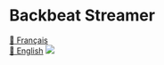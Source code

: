 # Backbeat Streamer
[🥖 Français](https://github.com/back-beat/streamer/blob/main/FR.md)  
[🥓 English](https://github.com/back-beat/streamer/blob/main/EN.md)
[![](https://public.boxcloud.com/api/2.0/internal_files/226746104439/versions/239428168823/representations/png_paged_2048x2048/content/1.png?access_token=1!43QYX42jULJz5qLdn8vJ-0Wsj6pqvhWjK0CZygI7F8ltMYJ2jpSAL7Bf2-8iijPqtckAy1BMJrMPAnKZHkMSRto3WSBuSm_BGPyTVw0_FTnpEkSr7EJ0tDLWIXj1wffy_I2XWY-hob3Iz2sTYTP6fA-In_LZ7yfhsGxXbEZn3_o1nWTqDKQ2bcE0OhHIz6Mx0Efc8pO2Ioum2HvrD_VQpp2yabnxjxsvQwhdSFIg3pMnSvLYSIWCc1PFGIKTJgQqHIQcn3OkluxO8aXT8SoYehSh9MLLRxbYkQM2ENCb8LOcEdXFzfORfP2dJdzsk0d3wYbN78njSIlMxajDv6gyfIQsgVpIYF67ka1ED_qtHiV7oojIE09zoE7cXfNC8zk9iaGSISpWdczsoYXHePyfOSLYPdhhLIU0EAy0W1p-FYGTQhbIyqvhLY4c3EK7NqIpd9tSavqouXjAyPEMNLXwXQzCBeJwfwZkLkXzKOmIELPwL1SVZq5TPQcaa6Eh3rLpNaUxtmCtfxoXkYfxNrALw3yYgw2ibH1GlQekzMZXkV3DW9zAIwey7k6-HFak1tbR7Q..&shared_link=https%3A%2F%2Fapp.box.com%2Fs%2F5puqm5ijahrrdao7yldi7fr3zah5i1am&box_client_name=box-content-preview&box_client_version=2.72.0)](https://discord.gg/9EBDesEFDb)
